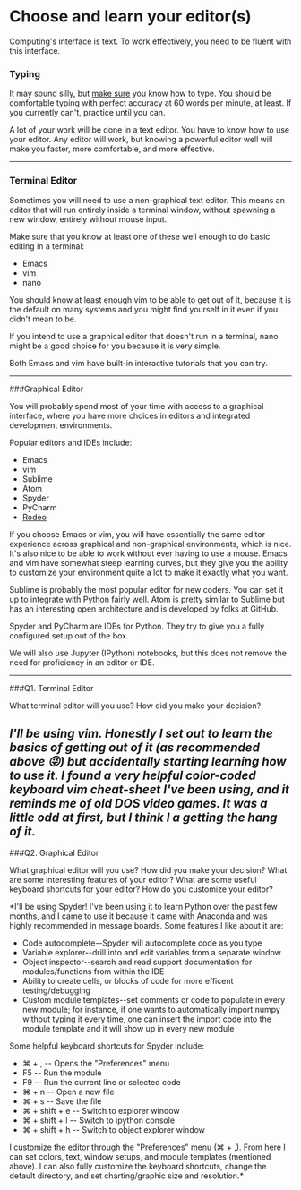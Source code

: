 # Choose and learn your editor(s)


Computing's interface is text. To work effectively, you need to be fluent with this interface.


### Typing

It may sound silly, but [make sure](http://www.typingtest.com/) you know how to type. You should be comfortable typing with perfect accuracy at 60 words per minute, at least. If you currently can't, practice until you can.

A lot of your work will be done in a text editor. You have to know how to use your editor. Any editor will work, but knowing a powerful editor well will make you faster, more comfortable, and more effective.

---

### Terminal Editor

Sometimes you will need to use a non-graphical text editor. This means an editor that will run entirely inside a terminal window, without spawning a new window, entirely without mouse input.

Make sure that you know at least one of these well enough to do basic editing in a terminal:

 * Emacs
 * vim
 * nano

You should know at least enough vim to be able to get out of it, because it is the default on many systems and you might find yourself in it even if you didn't mean to be.

If you intend to use a graphical editor that doesn't run in a terminal, nano might be a good choice for you because it is very simple.

Both Emacs and vim have built-in interactive tutorials that you can try.



---

###Graphical Editor

You will probably spend most of your time with access to a graphical interface, where you have more choices in editors and integrated development environments.

Popular editors and IDEs include:

 * Emacs
 * vim
 * Sublime
 * Atom
 * Spyder
 * PyCharm
 * [Rodeo](http://blog.yhat.com/posts/introducing-rodeo.html)

If you choose Emacs or vim, you will have essentially the same editor experience across graphical and non-graphical environments, which is nice. It's also nice to be able to work without ever having to use a mouse. Emacs and vim have somewhat steep learning curves, but they give you the ability to customize your environment quite a lot to make it exactly what you want.

Sublime is probably the most popular editor for new coders. You can set it up to integrate with Python fairly well. Atom is pretty similar to Sublime but has an interesting open architecture and is developed by folks at GitHub.

Spyder and PyCharm are IDEs for Python. They try to give you a fully configured setup out of the box.

We will also use Jupyter (IPython) notebooks, but this does not remove the need for proficiency in an editor or IDE.

---

###Q1. Terminal Editor

What terminal editor will you use? How did you make your decision?

*I'll be using vim. Honestly I set out to learn the basics of getting out of it (as recommended above :stuck_out_tongue_winking_eye:) but accidentally starting learning how to use it. I found a very helpful color-coded keyboard vim cheat-sheet I've been using, and it reminds me of old DOS video games. It was a little odd at first, but I think I a getting the hang of it.*
---

###Q2. Graphical Editor

What graphical editor will you use? How did you make your decision? What are some interesting features of your editor? What are some useful keyboard shortcuts for your editor? How do you customize your editor?

*I'll be using Spyder! I've been using it to learn Python over the past few months, and I came to use it because it came with Anaconda and was highly recommended in message boards. Some features I like about it are:

- Code autocomplete--Spyder will autocomplete code as you type
- Variable explorer--drill into and edit variables from a separate window
- Object inspector--search and read support documentation for modules/functions from within the IDE
- Ability to create cells, or blocks of code for more efficent testing/debugging
- Custom module templates--set comments or code to populate in every new module; for instance, if one wants to automatically import numpy without typing it every time, one can insert the import code into the module template and it will show up in every new module

Some helpful keyboard shortcuts for Spyder include:

- ⌘ + , -- Opens the "Preferences" menu
- F5 -- Run the module
- F9 -- Run the current line or selected code
- ⌘ + n -- Open a new file
- ⌘ + s -- Save the file
- ⌘ + shift + e -- Switch to explorer window
- ⌘ + shift + l -- Switch to ipython console
- ⌘ + shift + h -- Switch to object explorer window

I customize the editor through the "Preferences" menu (⌘ + ,). From here I can set colors, text, window setups, and module templates (mentioned above). I can also fully customize the keyboard shortcuts, change the default directory, and set charting/graphic size and resolution.*
